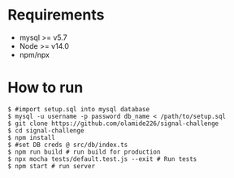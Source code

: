 # Requirements
- mysql >= v5.7
- Node >= v14.0
- npm/npx

# How to run 
```
$ #import setup.sql into mysql database
$ mysql -u username -p password db_name < /path/to/setup.sql
$ git clone https://github.com/olamide226/signal-challenge
$ cd signal-challenge
$ npm install
$ #set DB creds @ src/db/index.ts 
$ npm run build # run build for production
$ npx mocha tests/default.test.js --exit # Run tests
$ npm start # run server
```